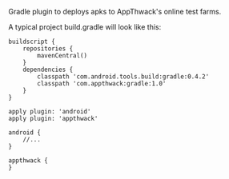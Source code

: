 Gradle plugin to deploys apks to AppThwack's online test farms.

A typical project build.gradle will look like this:

    buildscript {
        repositories {
            mavenCentral()
        }
        dependencies {
            classpath 'com.android.tools.build:gradle:0.4.2'
            classpath 'com.appthwack:gradle:1.0'
        }
    }
    
    apply plugin: 'android'
    apply plugin: 'appthwack'
    
    android {
        //...
    }
    
    appthwack {
    }


